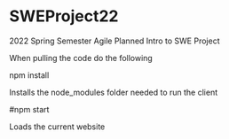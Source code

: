 # SWEProject22
2022 Spring Semester Agile Planned Intro to SWE Project 

When pulling the code do the following 

npm install

Installs the node_modules folder needed to run the client

#npm start

Loads the current website 

